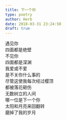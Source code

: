 ```yaml
---  
title: 下一个你  
type: poetry  
author: Herb  
date: 2018-03-31 23:24:50  
draft: true
---  
```

遇见你  
四面都是绝壁  
不见你  
四面都是深渊    
我爱或不爱  
是不关你什么事的  
尽管这使我每次经过樱顶  
都被落花砸伤    
无数树立的人间  
哪一位是下一个你  
太阳和月亮来回翻转  
磨掉了我的岁月
